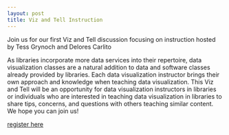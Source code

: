 ```yaml
---
layout: post
title: Viz and Tell Instruction
---
```

Join us for our first Viz and Tell discussion focusing on instruction hosted by Tess Grynoch and Delores Carlito

As libraries incorporate more data services into their repertoire, data visualization classes are a natural addition to data and software classes already provided by libraries. Each data visualization instructor brings their own approach and knowledge when teaching data visualization. This Viz and Tell will be an opportunity for data visualization instructors in libraries or individuals who are interested in teaching data visualization in libraries to share tips, concerns, and questions with others teaching similar content. We hope you can join us!

[register here](https://umich.zoom.us/meeting/register/tJYkc-2vpzMsGteYfvetMS7aZxq4PSMhk2S0)
